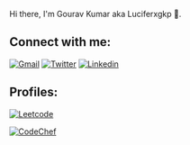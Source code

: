 Hi there, I'm Gourav Kumar aka Luciferxgkp :wave:.

## Connect with me:

[![Gmail](https://img.shields.io/badge/-Mail-blue?style=flat-square&logo=Gmail&logoColor=white&link=mailto:aec.cse.gourav.095@gmail.com)](mailto:aec.cse.gourav.095@gmail.com) [![Twitter](https://img.shields.io/twitter/follow/GouravK37913421?label=Follow)](https://twitter.com/intent/follow?screen_name=GouravK37913421) [![Linkedin](https://img.shields.io/badge/-Gourav%20Kumar-blue?style=flat-square&logo=Linkedin&logoColor=white&link=https://www.linkedin.com/in/gourav-kumar-prajapati/)](https://www.linkedin.com/in/gourav-kumar-prajapati/)

## Profiles:

[![Leetcode](https://img.shields.io/badge/Leetcode-Profile-blue)](https://leetcode.com/LuciferxGKP/)

[![CodeChef](https://img.shields.io/badge/CodeChef-Profile-blue)](https://www.codechef.com/users/luciferxgkp)

